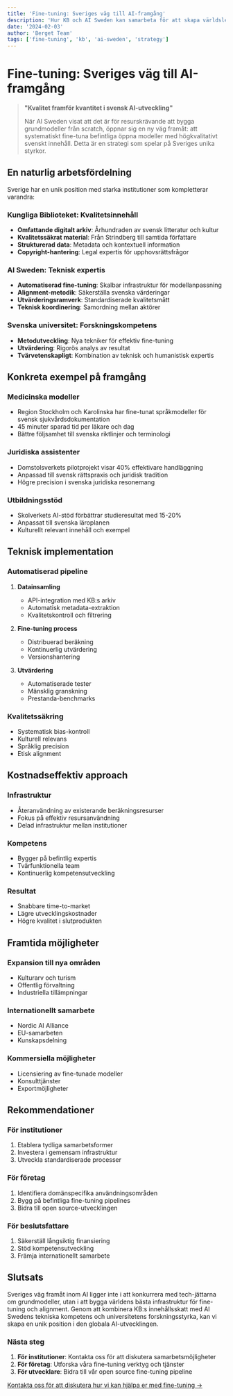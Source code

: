 ```yaml
---
title: 'Fine-tuning: Sveriges väg till AI-framgång'
description: 'Hur KB och AI Sweden kan samarbeta för att skapa världsledande AI-modeller'
date: '2024-02-03'
author: 'Berget Team'
tags: ['fine-tuning', 'kb', 'ai-sweden', 'strategy']
---
```


# Fine-tuning: Sveriges väg till AI-framgång

> **"Kvalitet framför kvantitet i svensk AI-utveckling"**
>
> När AI Sweden visat att det är för resurskrävande att bygga grundmodeller från scratch, öppnar sig en ny väg framåt: att systematiskt fine-tuna befintliga öppna modeller med högkvalitativt svenskt innehåll. Detta är en strategi som spelar på Sveriges unika styrkor.

## En naturlig arbetsfördelning

Sverige har en unik position med starka institutioner som kompletterar varandra:

### Kungliga Biblioteket: Kvalitetsinnehåll

- **Omfattande digitalt arkiv**: Århundraden av svensk litteratur och kultur
- **Kvalitetssäkrat material**: Från Strindberg till samtida författare
- **Strukturerad data**: Metadata och kontextuell information
- **Copyright-hantering**: Legal expertis för upphovsrättsfrågor

### AI Sweden: Teknisk expertis

- **Automatiserad fine-tuning**: Skalbar infrastruktur för modellanpassning
- **Alignment-metodik**: Säkerställa svenska värderingar
- **Utvärderingsramverk**: Standardiserade kvalitetsmått
- **Teknisk koordinering**: Samordning mellan aktörer

### Svenska universitet: Forskningskompetens

- **Metodutveckling**: Nya tekniker för effektiv fine-tuning
- **Utvärdering**: Rigorös analys av resultat
- **Tvärvetenskapligt**: Kombination av teknisk och humanistisk expertis

## Konkreta exempel på framgång

### Medicinska modeller

- Region Stockholm och Karolinska har fine-tunat språkmodeller för svensk sjukvårdsdokumentation
- 45 minuter sparad tid per läkare och dag
- Bättre följsamhet till svenska riktlinjer och terminologi

### Juridiska assistenter

- Domstolsverkets pilotprojekt visar 40% effektivare handläggning
- Anpassad till svensk rättspraxis och juridisk tradition
- Högre precision i svenska juridiska resonemang

### Utbildningsstöd

- Skolverkets AI-stöd förbättrar studieresultat med 15-20%
- Anpassat till svenska läroplanen
- Kulturellt relevant innehåll och exempel

## Teknisk implementation

### Automatiserad pipeline

1. **Datainsamling**

   - API-integration med KB:s arkiv
   - Automatisk metadata-extraktion
   - Kvalitetskontroll och filtrering

2. **Fine-tuning process**

   - Distribuerad beräkning
   - Kontinuerlig utvärdering
   - Versionshantering

3. **Utvärdering**
   - Automatiserade tester
   - Mänsklig granskning
   - Prestanda-benchmarks

### Kvalitetssäkring

- Systematisk bias-kontroll
- Kulturell relevans
- Språklig precision
- Etisk alignment

## Kostnadseffektiv approach

### Infrastruktur

- Återanvändning av existerande beräkningsresurser
- Fokus på effektiv resursanvändning
- Delad infrastruktur mellan institutioner

### Kompetens

- Bygger på befintlig expertis
- Tvärfunktionella team
- Kontinuerlig kompetensutveckling

### Resultat

- Snabbare time-to-market
- Lägre utvecklingskostnader
- Högre kvalitet i slutprodukten

## Framtida möjligheter

### Expansion till nya områden

- Kulturarv och turism
- Offentlig förvaltning
- Industriella tillämpningar

### Internationellt samarbete

- Nordic AI Alliance
- EU-samarbeten
- Kunskapsdelning

### Kommersiella möjligheter

- Licensiering av fine-tunade modeller
- Konsulttjänster
- Exportmöjligheter

## Rekommendationer

### För institutioner

1. Etablera tydliga samarbetsformer
2. Investera i gemensam infrastruktur
3. Utveckla standardiserade processer

### För företag

1. Identifiera domänspecifika användningsområden
2. Bygg på befintliga fine-tuning pipelines
3. Bidra till open source-utvecklingen

### För beslutsfattare

1. Säkerställ långsiktig finansiering
2. Stöd kompetensutveckling
3. Främja internationellt samarbete

## Slutsats

Sveriges väg framåt inom AI ligger inte i att konkurrera med tech-jättarna om grundmodeller, utan i att bygga världens bästa infrastruktur för fine-tuning och alignment. Genom att kombinera KB:s innehållsskatt med AI Swedens tekniska kompetens och universitetens forskningsstyrka, kan vi skapa en unik position i den globala AI-utvecklingen.

### Nästa steg

1. **För institutioner**: Kontakta oss för att diskutera samarbetsmöjligheter
2. **För företag**: Utforska våra fine-tuning verktyg och tjänster
3. **För utvecklare**: Bidra till vår open source fine-tuning pipeline

[Kontakta oss för att diskutera hur vi kan hjälpa er med fine-tuning →](mailto:contact@berget.ai)
